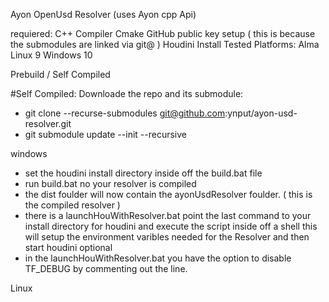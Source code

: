Ayon OpenUsd Resolver (uses Ayon cpp Api)

requiered:
  C++ Compiler
  Cmake
  GitHub public key setup ( this is because the submodules are linked via git@ )
  Houdini Install
Tested Platforms:
	Alma Linux 9 
	Windows 10


Prebuild / Self Compiled

#Self Compiled:
Downloade the repo and its submodule: 
- git clone --recurse-submodules git@github.com:ynput/ayon-usd-resolver.git
- git submodule update --init --recursive


windows 
- set the houdini install directory inside off the build.bat file 
- run build.bat
no your resolver is compiled
- the dist foulder will now contain the ayonUsdResolver foulder. ( this is the compiled resolver ) 
- there is a launchHouWithResolver.bat point the last command to your install directory for houdini and execute the script inside off a shell 
	this will setup the environment varibles needed for the Resolver and then start houdini
optional
- in the launchHouWithResolver.bat you have the option to disable TF_DEBUG by commenting out the line. 

Linux 
